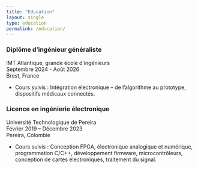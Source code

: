 ```yaml
---
title: "Education"
layout: single
type: education
permalink: /education/
---
```


### Diplôme d’ingénieur généraliste 
IMT Atlantique, grande école d’ingénieurs  
Septembre 2024 - Août 2026  
Brest, France  
- Cours suivis : Intégration électronique – de l’algorithme au prototype, dispositifs médicaux connectés.

### Licence en ingénierie électronique
Université Technologique de Pereira  
Février 2019 – Décembre 2023  
Pereira, Colombie  
- Cours suivis : Conception FPGA, électronique analogique et numérique, programmation C/C++, développement firmware,
 microcontrôleurs, conception de cartes électroniques, traitement du signal.
